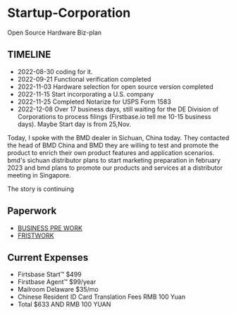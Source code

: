 # Startup-Corporation

Open Source Hardware Biz-plan

## TIMELINE

- 2022-08-30 coding for it.
- 2022-09-21 Functional verification completed
- 2022-11-03 Hardware selection for open source version completed
- 2022-11-15 Start incorporating a U.S. company
- 2022-11-25 Completed Notarize for USPS Form 1583
- 2022-12-08 Over 17 business days, still waiting for the DE Division of Corporations to process filings (Firstbase.io tell me 10-15 business days). Maybe Start day is from 25,Nov.

Today, I spoke with the BMD dealer in Sichuan, China today. They contacted the head of BMD China and BMD they are willing to test and promote the product to enrich their own product features and application scenarios. bmd's sichuan distributor plans to start marketing preparation in february 2023 and bmd plans to promote our products and services at a distributor meeting in Singapore.

The story is continuing

## Paperwork

- [BUSINESS PRE WORK](./prepWork.md)
- [FRISTWORK](./first-ready.md)

## Current Expenses

- Firtsbase Start™ $499
- Firstbase Agent™ $99/year
- Mailroom Delaware $35/mo
- Chinese Resident ID Card Translation Fees RMB 100 Yuan
- Total $633 AND RMB 100 YUAN
